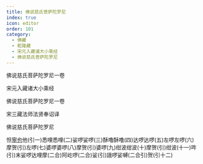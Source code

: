 ```yaml
---
title: 佛说慈氏菩萨陀罗尼
index: true
icon: editor
order: 101
category:
  - 佛藏
  - 乾隆藏
  - 宋元入藏诸大小乘经
  - 佛说慈氏菩萨陀罗尼
---
```


佛说慈氏菩萨陀罗尼一卷  

宋元入藏诸大小乘经  

佛说慈氏菩萨陀罗尼一卷  

宋三藏法师法贤奉诏译  

佛说慈氏菩萨陀罗尼  

怛[寧也](切身)他(引一)悉哩悉哩(二)娑啰娑啰(三)酥噜酥噜(四)达啰达啰(五)左啰左啰(六)摩贺(引)左啰(七)婆啰婆啰(八)摩贺(引)婆啰(九)绀波绀波(十)摩贺(引)绀波(十一)吽(引)末娑啰达哩摩(二合)阿屹啰(二合)娑(引)誐啰娑嚩(二合引)贺(引十二)  
